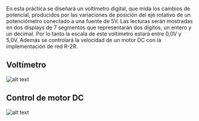 En esta práctica se diseñará un voltímetro digital, que mida los cambios de potencial,
producidos por las variaciones de posición del eje rotativo de un potenciómetro conectado a
una fuente de 5V. Las lecturas serán mostradas en dos displays de 7 segmentos que
representarán dos dígitos, un entero y un decimal. Por lo tanto la escala de este voltímetro
estará entre 0,0V y 5,0V.
Además se controlará la velocidad de un motor DC con la implementación de red R-2R.

## Voltímetro 

![alt text](./Imagenes/Circuito1.PNG)

## Control de motor DC

![alt text](./Imagenes/Circuito2.PNG)

